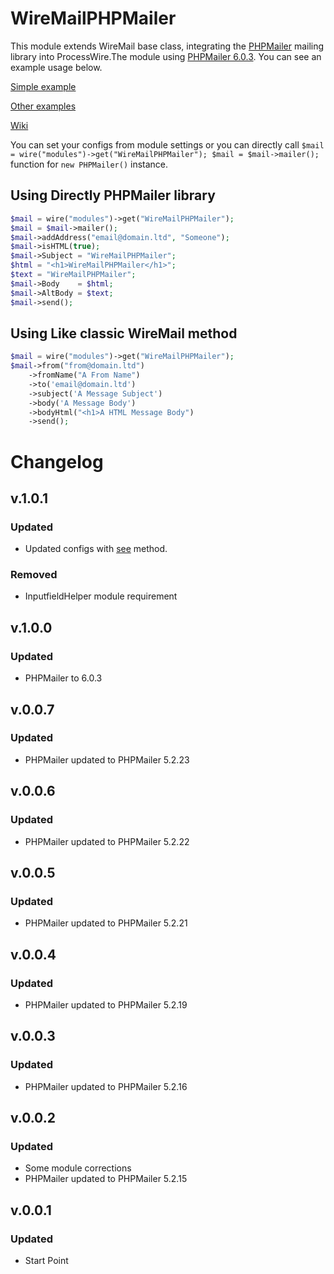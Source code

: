 # WireMailPHPMailer

This module extends WireMail base class, integrating the [PHPMailer](https://github.com/PHPMailer/PHPMailer) mailing library into ProcessWire.The module using [PHPMailer 6.0.3](https://github.com/PHPMailer/PHPMailer). You can see an example usage below.

[Simple example](https://github.com/PHPMailer/PHPMailer#a-simple-example)

[Other examples](https://github.com/PHPMailer/PHPMailer/tree/master/examples)

[Wiki](https://github.com/PHPMailer/PHPMailer/wiki)

You can set your configs from module settings or you can directly call `$mail = wire("modules")->get("WireMailPHPMailer"); $mail = $mail->mailer();` function for `new PHPMailer()` instance.

Using Directly PHPMailer library
-

```php
$mail = wire("modules")->get("WireMailPHPMailer");
$mail = $mail->mailer();
$mail->addAddress("email@domain.ltd", "Someone");
$mail->isHTML(true);
$mail->Subject = "WireMailPHPMailer";
$html = "<h1>WireMailPHPMailer</h1>";
$text = "WireMailPHPMailer";
$mail->Body    = $html;
$mail->AltBody = $text;
$mail->send();
```

Using Like classic WireMail method
-

```php
$mail = wire("modules")->get("WireMailPHPMailer");
$mail->from("from@domain.ltd")
    ->fromName("A From Name")
    ->to('email@domain.ltd')
    ->subject('A Message Subject')
    ->body('A Message Body')
    ->bodyHtml("<h1>A HTML Message Body")
    ->send();
```


# Changelog

## v.1.0.1

### Updated

- Updated configs with [see](https://processwire.com/blog/posts/new-module-configuration-options/#using-an-array-to-define-module-configuration) method.

### Removed

- InputfieldHelper module requirement

## v.1.0.0

### Updated

- PHPMailer to 6.0.3

## v.0.0.7

### Updated

- PHPMailer updated to PHPMailer 5.2.23

## v.0.0.6

### Updated

- PHPMailer updated to PHPMailer 5.2.22

## v.0.0.5

### Updated

- PHPMailer updated to PHPMailer 5.2.21

## v.0.0.4

### Updated

- PHPMailer updated to PHPMailer 5.2.19

## v.0.0.3

### Updated

- PHPMailer updated to PHPMailer 5.2.16

## v.0.0.2

### Updated

- Some module corrections
- PHPMailer updated to PHPMailer 5.2.15

## v.0.0.1

### Updated

- Start Point
